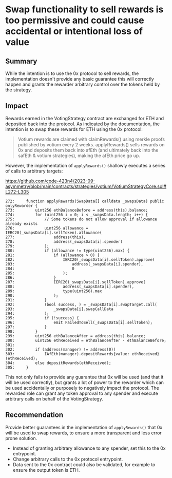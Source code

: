 # Swap functionality to sell rewards is too permissive and could cause accidental or intentional loss of value

## Summary

While the intention is to use the 0x protocol to sell rewards, the implementation doesn't provide any basic guarantee this will correctly happen and grants the rewarder arbitrary control over the tokens held by the strategy.

## Impact 

Rewards earned in the VotingStrategy contract are exchanged for ETH and deposited back into the protocol. As indicated by the documentation, the intention is to swap these rewards for ETH using the 0x protocol:

> Votium rewards are claimed with claimRewards() using merkle proofs published by votium every 2 weeks. applyRewards() sells rewards on 0x and deposits them back into afEth (and ultimately back into the safEth & votium strategies), making the afEth price go up.

However, the implementation of `applyRewards()` shallowly executes a series of calls to arbitrary targets:

https://github.com/code-423n4/2023-09-asymmetry/blob/main/contracts/strategies/votium/VotiumStrategyCore.sol#L272-L305

```solidity
272:     function applyRewards(SwapData[] calldata _swapsData) public onlyRewarder {
273:         uint256 ethBalanceBefore = address(this).balance;
274:         for (uint256 i = 0; i < _swapsData.length; i++) {
275:             // Some tokens do not allow approval if allowance already exists
276:             uint256 allowance = IERC20(_swapsData[i].sellToken).allowance(
277:                 address(this),
278:                 address(_swapsData[i].spender)
279:             );
280:             if (allowance != type(uint256).max) {
281:                 if (allowance > 0) {
282:                     IERC20(_swapsData[i].sellToken).approve(
283:                         address(_swapsData[i].spender),
284:                         0
285:                     );
286:                 }
287:                 IERC20(_swapsData[i].sellToken).approve(
288:                     address(_swapsData[i].spender),
289:                     type(uint256).max
290:                 );
291:             }
292:             (bool success, ) = _swapsData[i].swapTarget.call(
293:                 _swapsData[i].swapCallData
294:             );
295:             if (!success) {
296:                 emit FailedToSell(_swapsData[i].sellToken);
297:             }
298:         }
299:         uint256 ethBalanceAfter = address(this).balance;
300:         uint256 ethReceived = ethBalanceAfter - ethBalanceBefore;
301: 
302:         if (address(manager) != address(0))
303:             IAfEth(manager).depositRewards{value: ethReceived}(ethReceived);
304:         else depositRewards(ethReceived);
305:     }
```

This not only fails to provide any guarantee that 0x will be used (and that it will be used correctly), but grants a lot of power to the rewarder which can be used accidentally or purposely to negatively impact the protocol. The rewarded role can grant any token approval to any spender and execute arbitrary calls on behalf of the VotingStrategy.

## Recommendation

Provide better guarantees in the implementation of `applyRewards()` that 0x will be used to swap rewards, to ensure a more transparent and less error prone solution. 

- Instead of granting arbitrary allowance to any spender, set this to the 0x entrypoint.
- Change arbitrary calls to the 0x protocol entrypoint.
- Data sent to the 0x contract could also be validated, for example to ensure the output token is ETH.

